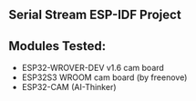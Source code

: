 ## Serial Stream ESP-IDF Project


## Modules Tested:
- ESP32-WROVER-DEV v1.6 cam board
- ESP32S3 WROOM cam board (by freenove)
- ESP32-CAM (AI-Thinker)